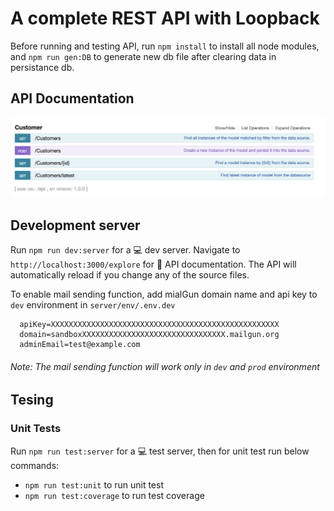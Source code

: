 # A complete REST API with Loopback

Before running and testing API, run `npm install` to install all node modules, and `npm run gen:DB` to generate new db file after clearing data in persistance db.

## API Documentation

![API Explorer](https://raw.githubusercontent.com/imshubhamsingh/loopback-api/master/screenshots/api-end-points.png)

## Development server

Run `npm run dev:server` for a 💻 dev server. Navigate to `http://localhost:3000/explore` for 📖 API documentation. The API will automatically reload if you change any of the source files.

To enable mail sending function, add mialGun domain name and api key to `dev` environment in `server/env/.env.dev`

```
  apiKey=XXXXXXXXXXXXXXXXXXXXXXXXXXXXXXXXXXXXXXXXXXXXXXXXXXX
  domain=sandboxXXXXXXXXXXXXXXXXXXXXXXXXXXXXXXXX.mailgun.org
  adminEmail=test@example.com
```

###### Note: The mail sending function will work only in `dev` and `prod` environment

## Tesing

### Unit Tests

Run `npm run test:server` for a 💻 test server, then for unit test run below commands:

- `npm run test:unit` to run unit test
- `npm run test:coverage` to run test coverage
